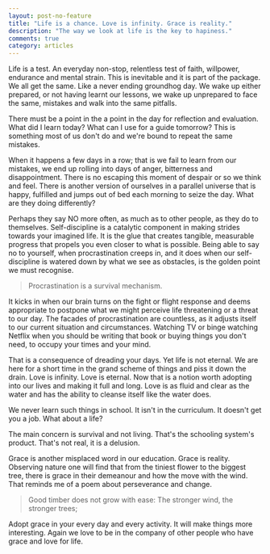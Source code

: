 ```yaml
---
layout: post-no-feature
title: "Life is a chance. Love is infinity. Grace is reality."
description: "The way we look at life is the key to hapiness."
comments: true
category: articles
---
```


Life is a test. An everyday non-stop, relentless test of faith, willpower, endurance and mental strain. This is inevitable and it is part of the package. We all get the same. Like a never ending groundhog day. We wake up either prepared, or not having learnt our lessons, we wake up unprepared to face the same, mistakes and walk into the same pitfalls.

There must be a point in the a point in the day for reflection and evaluation. What did I learn today? What can I use for a guide tomorrow? This is something most of us don't do and we're bound to repeat the same mistakes.

When it happens a few days in a row; that is we fail to learn from our mistakes, we end up rolling into days of anger, bitterness and disappointment. There is no escaping this moment of despair or so we think and feel. There is another version of ourselves in a parallel universe that is happy, fulfilled and jumps out of bed each morning to seize the day. What are they doing differently?

Perhaps they say NO more often, as much as to other people, as they do to themselves. Self-discipline is a catalytic component in making strides towards your imagined life. It is the glue that creates tangible, measurable progress that propels you even closer to what is possible. Being able to say no to yourself, when procrastination creeps in, and it does when our self-discipline is watered down by what we see as obstacles, is the golden point we must recognise.

> Procrastination is a survival mechanism.

It kicks in when our brain turns on the fight or flight response and deems appropriate to postpone what we might perceive life threatening or a threat to our day. The facades of procrastination are countless, as it adjusts itself to our current situation and circumstances. Watching TV or binge watching Netflix when you should be writing that book or buying things you don't need, to occupy your times and your mind.

That is a consequence of dreading your days. Yet life is not eternal. We are here for a short time in the grand scheme of things and piss it down the drain. Love is infinity. Love is eternal. Now that is a notion worth adopting into our lives and making it full and long. Love is as fluid and clear as the water and has the ability to cleanse itself like the water does.

We never learn such things in school. It isn't in the curriculum. It doesn't get you a job. What about a life?

The main concern is survival and not living. That's the schooling system's product. That's not real, it is a delusion.

Grace is another misplaced word in our education. Grace is reality. Observing nature one will find that from the tiniest flower to the biggest tree, there is grace in their demeanour and how the move with the wind. That reminds me of a poem about perseverance and change.

>Good timber does not grow with ease:
The stronger wind, the stronger trees;

Adopt grace in your every day and every activity. It will make things more interesting. Again we love to be in the company of other people who have grace and love for life.
